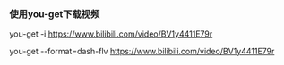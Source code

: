 ### 使用you-get下载视频

you-get -i https://www.bilibili.com/video/BV1y4411E79r

you-get --format=dash-flv https://www.bilibili.com/video/BV1y4411E79r 